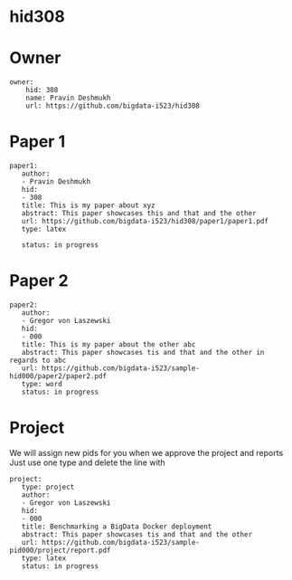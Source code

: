 # hid308

# Owner

```
owner:
    hid: 308
    name: Pravin Deshmukh
    url: https://github.com/bigdata-i523/hid308
```

# Paper 1

```
paper1:
   author:
   - Pravin Deshmukh
   hid:
   - 308
   title: This is my paper about xyz
   abstract: This paper showcases this and that and the other
   url: https://github.com/bigdata-i523/hid308/paper1/paper1.pdf
   type: latex
   
   status: in progress
 ```
   
# Paper 2

```
paper2:
   author: 
   - Gregor von Laszewski
   hid:
   - 000
   title: This is my paper about the other abc
   abstract: This paper showcases tis and that and the other in regards to abc
   url: https://github.com/bigdata-i523/sample-hid000/paper2/paper2.pdf   
   type: word
   status: in progress
```

# Project 

We will assign new pids for you when we approve the project and reports   
Just use one type and delete the line with 

```
project:
   type: project
   author: 
   - Gregor von Laszewski
   hid:
   - 000
   title: Benchmarking a BigData Docker deployment
   abstract: This paper showcases tis and that and the other 
   url: https://github.com/bigdata-i523/sample-pid000/project/report.pdf
   type: latex
   status: in progress
```
   
